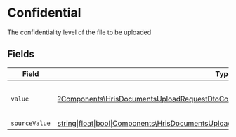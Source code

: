 # Confidential

The confidentiality level of the file to be uploaded


## Fields

| Field                                                                                                                                                                            | Type                                                                                                                                                                             | Required                                                                                                                                                                         | Description                                                                                                                                                                      | Example                                                                                                                                                                          |
| -------------------------------------------------------------------------------------------------------------------------------------------------------------------------------- | -------------------------------------------------------------------------------------------------------------------------------------------------------------------------------- | -------------------------------------------------------------------------------------------------------------------------------------------------------------------------------- | -------------------------------------------------------------------------------------------------------------------------------------------------------------------------------- | -------------------------------------------------------------------------------------------------------------------------------------------------------------------------------- |
| `value`                                                                                                                                                                          | [?Components\HrisDocumentsUploadRequestDtoConfidentialValue](../../Models/Components/HrisDocumentsUploadRequestDtoConfidentialValue.md)                                          | :heavy_minus_sign:                                                                                                                                                               | Whether the file is confidential or not                                                                                                                                          | true                                                                                                                                                                             |
| `sourceValue`                                                                                                                                                                    | [string\|float\|bool\|Components\HrisDocumentsUploadRequestDtoSourceValueConfidential4\|array\|null](../../Models/Components/HrisDocumentsUploadRequestDtoConfidentialSourceValue.md) | :heavy_minus_sign:                                                                                                                                                               | N/A                                                                                                                                                                              | public                                                                                                                                                                           |